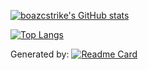 <!--
[![boazcstrike's GitHub stats](https://github-readme-stats.vercel.app/api?username=boazcstrike&show_icons=true&theme=dark)](https://github.com/boazcstrike/boazcstrike)
-->

[![boazcstrike's GitHub stats](https://github-readme-stats-boazcstrike.vercel.app/api?username=boazcstrike&count_private=true&show_icons=true&theme=dark&include_all_commits)](https://github.com/boazcstrike/github-readme-stats)

[![Top Langs](https://github-readme-stats-boazcstrike.vercel.app/api/top-langs/?username=boazcstrike&layout=compact)](https://github.com/boazcstrike/github-readme-stats)

Generated by:
[![Readme Card](https://github-readme-stats-boazcstrike.vercel.app/api/pin/?username=anuraghazra&repo=github-readme-stats&shop_owner=true)](https://github.com/boazcstrike/github-readme-stats)
<!--
**boazcstrike/boazcstrike** is a ✨ _special_ ✨ repository because its `README.md` (this file) appears on your GitHub profile.

Here are some ideas to get you started:

- 🔭 I’m currently working on ...
- 🌱 I’m currently learning ...
- 👯 I’m looking to collaborate on ...
- 🤔 I’m looking for help with ...
- 💬 Ask me about ...
- 📫 How to reach me: ...
- 😄 Pronouns: ...
- ⚡ Fun fact: ...
-->
